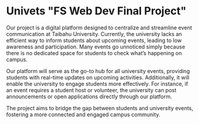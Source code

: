 # Univets "FS Web Dev Final Project"

Our project is a digital platform designed to centralize and streamline event 
communication at Taibahu University. Currently, the university lacks an efficient way to 
inform students about upcoming events, leading to low awareness and participation. 
Many events go unnoticed simply because there is no dedicated space for students to 
check what’s happening on campus. 
 
Our platform will serve as the go-to hub for all university events, providing students 
with real-time updates on upcoming activities. Additionally, it will enable the university 
to engage students more effectively. For instance, if an event requires a student host or 
volunteer, the university can post announcements or open applications directly through 
our platform. 
 
The project aims to bridge the gap between students and university events, fostering a 
more connected and engaged campus community.
